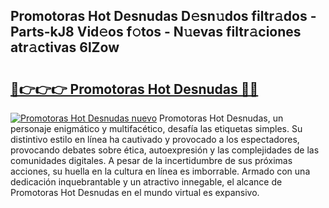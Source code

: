 ## Promotoras Hot Desnudas D𝚎sn𝚞dos filtr𝚊dos - Parts-kJ8 Vid𝚎os f𝚘tos - N𝚞evas filtr𝚊ciones atr𝚊ctivas 6lZow

# <h2><a href="http://mb9eag.tromn.icu/?c=Promotoras+Hot+Desnudas">🔗👉👉👉 Promotoras Hot Desnudas 🔗🔗</a></h2>

[![Promotoras Hot Desnudas nuevo](https://i.imgur.com/pEAQMta.gif)](http://mb9eag.tromn.icu/?c=Promotoras+Hot+Desnudas)
Promotoras Hot Desnudas, un personaje enigmático y multifacético, desafía las etiquetas simples. Su distintivo estilo en línea ha cautivado y provocado a los espectadores, provocando debates sobre ética, autoexpresión y las complejidades de las comunidades digitales. A pesar de la incertidumbre de sus próximas acciones, su huella en la cultura en línea es imborrable. Armado con una dedicación inquebrantable y un atractivo innegable, el alcance de Promotoras Hot Desnudas en el mundo virtual es expansivo.
